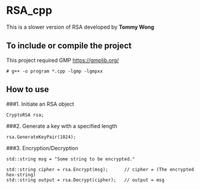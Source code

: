 # RSA_cpp
This is a slower version of RSA developed by <b>Tommy Wong</b>

## To include or compile the project
This project required GMP https://gmplib.org/
~~~
# g++ -o program *.cpp -lgmp -lgmpxx
~~~


## How to use

###1. Initiate an RSA object
~~~
CryptoRSA rsa;
~~~

###2. Generate a key with a specified length
~~~
rsa.GenerateKeyPair(1024);
~~~
###3. Encryption/Decryption
~~~
std::string msg = "Some string to be encrypted." 

std::string cipher = rsa.Encrypt(msg);      // cipher = (The encrypted hex-string)
std::string output = rsa.Decrypt(cipher);   // output = msg
~~~
